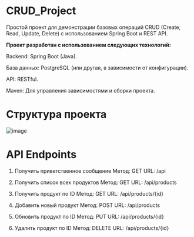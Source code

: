 <h1 align="left"> CRUD_Project</h1>


Простой проект для демонстрации базовых операций CRUD (Create, Read, Update, Delete) с использованием Spring Boot и REST API.

**Проект разработан с использованием следующих технологий:**

Backend: Spring Boot (Java).

База данных: PostgreSQL (или другая, в зависимости от конфигурации).

API: RESTful.

Maven: Для управления зависимостями и сборки проекта.

  
<h1>Структура проекта</h1>

![image](https://github.com/user-attachments/assets/1deaecb3-d4b4-432b-9e80-ef6fe1d10093)



<h1>API Endpoints</h1>

1. Получить приветственное сообщение
Метод: GET
URL: /api

2. Получить список всех продуктов
Метод: GET
URL: /api/products

3. Получить продукт по ID
Метод: GET
URL: /api/products/{id}

4. Добавить новый продукт
Метод: POST
URL: /api/products

5. Обновить продукт по ID
Метод: PUT
URL: /api/products/{id}

6. Удалить продукт по ID
Метод: DELETE
URL: /api/products/{id}


